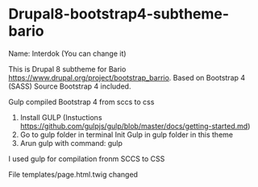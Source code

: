 # Drupal8-bootstrap4-subtheme-bario

Name: Interdok (You can change it)

This is Drupal 8 subtheme for Bario https://www.drupal.org/project/bootstrap_barrio. 
Based on Bootstrap 4 (SASS)
Source Bootstrap 4 included.

Gulp compiled Bootstrap 4 from sccs to css

1. Install GULP (Instuctions https://github.com/gulpjs/gulp/blob/master/docs/getting-started.md)
2. Go to gulp folder in terminal Init Gulp in gulp folder in this theme
2. Arun gulp  with command: gulp

I used gulp for compilation fronm SCCS to CSS

File templates/page.html.twig changed
